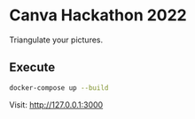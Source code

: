 # Canva Hackathon 2022

Triangulate your pictures.

## Execute

```bash
docker-compose up --build
```

Visit: http://127.0.0.1:3000